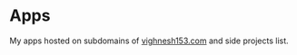 # Apps

My apps hosted on subdomains of 
[vighnesh153.com](https://vighnesh153.com) 
and side projects list. 
